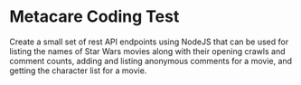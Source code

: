 # Metacare Coding Test

Create a small set of rest API endpoints using NodeJS that can be used for listing the names of Star Wars movies along with their opening crawls and comment counts, adding and listing anonymous comments for a movie, and getting the character list for a movie.
